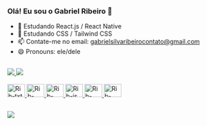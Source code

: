 ### Olá! Eu sou o Gabriel Ribeiro 👋

- 🌱 Estudando React.js / React Native
- 🌱 Estudando CSS / Tailwind CSS
- 📫 Contate-me no email: gabrielsilvaribeirocontato@gmail.com
- 😄 Pronouns: ele/dele
##
<div>
  <a href="https://beacons.ai/gabrielribeiro76">
  <img heigth="180em" src="https://github-readme-stats.vercel.app/api?username=gabrielribeiro76&show_icons=true&theme=gruvbox_light&layout=compact"/>
  <img heigth="180em" src="https://github-readme-stats.vercel.app/api/top-langs/?username=gabrielribeiro76&theme=gruvbox_light&layout=compact"/>
</div>

<div style="display: inline_block"><br>
  <img alignt="center" alt="Rib-txt" height="30" width="40" src="https://cdn.jsdelivr.net/gh/devicons/devicon@latest/icons/html5/html5-original.svg" />
  <img alignt="center" alt="Rib-css" height="30" width="40" src="https://cdn.jsdelivr.net/gh/devicons/devicon@latest/icons/css3/css3-original-wordmark.svg" />
  <img alignt="center" alt="Rib-tcss" height="30" width="40" src="https://cdn.jsdelivr.net/gh/devicons/devicon@latest/icons/tailwindcss/tailwindcss-original.svg" />
  <img alignt="center" alt="Rib-js" height="30" width="40" src="https://cdn.jsdelivr.net/gh/devicons/devicon@latest/icons/javascript/javascript-original.svg"/>
  <img alignt="center" alt="Rib-react" height="30" width="40" src="https://cdn.jsdelivr.net/gh/devicons/devicon@latest/icons/react/react-original.svg" />
  <img alignt="center" alt="Rib-java" height="30" width="40" src="https://cdn.jsdelivr.net/gh/devicons/devicon@latest/icons/java/java-original.svg" />
</div>

##

<div>
  <a href="https://www.linkedin.com/in/gabriel-ribeiro-6353911b9/" target="_blank"><img src="https://img.shields.io/badge/LinkedIn-0077B5?style=for-the-badge&logo=linkedin&logoColor=white" target="_blank"></a>
</div>
